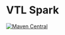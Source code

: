 # VTL Spark

[![Maven Central](https://maven-badges.herokuapp.com/maven-central/fr.insee.trevas/vtl-spark/badge.svg)](https://maven-badges.herokuapp.com/maven-central/fr.insee.trevas/vtl-spark)
